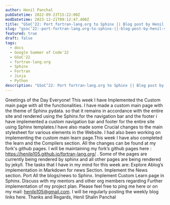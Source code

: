 ```yaml
---
author: Henil Panchal
pubDatetime: 2022-09-23T15:22:00Z
modDatetime: 2023-12-21T09:12:47.400Z
title: "GSoC’22: Port fortran-lang.org to Sphinx || Blog post by Henil Shalin Panchal || #3"
slug: "gsoc’22:-port-fortran-lang.org-to-sphinx-||-blog-post-by-henil-shalin-panchal-||-#3"
featured: true
draft: false
tags:
  - docs
  - Google Summer of Code'22
  - GSoC'22
  - fortran-lang.org
  - Sphinx
  - Fortran
  - Jinja
  - Python
description: "GSoC’22: Port fortran-lang.org to Sphinx || Blog post by Henil Shalin Panchal || #3"
---
```


Greetings of the Day Everyone!
This week I have Implemented the Custom main page with all the functionalities. I have made a custom main page with the theme of Sphinx pydata. so that it remains in accordance with the entire site and rendered using the Sphinx.for the navigation bar and the footer i have implemented a custom navigation bar and footer for the entire site using Sphinx templates.I have also made some Crucial changes to the main stylesheet for various elements in the Website. I had also been working on implementing the custom main learn page.This week I have also completed the learn and the Compilers section. All the changes can be found at my fork's github pages.
I will be maintaining my fork’s github pages here : https://henilp105.github.io/fortran-lang.org/ .
Some of the pages are currently being rendered by sphinx and all other pages are being rendered by jekyll.
The tasks that I have in my mind for this week are:
Explore Ablog’s implementation in Markdown for news Section.
Implement the News section.
Port All the blogs/news to Sphinx.
Implement Custom Learn page in Sphinx.
Discuss with my mentors and other org members regarding Further implementation of my project plan.
Please feel free to ping me here or on my mail: henilp105@gmail.com.
I will be regularly posting the weekly blog links here.
Thanks and Regards,
Henil Shalin Panchal
